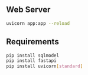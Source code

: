 ## Web Server
```bash
uvicorn app:app --reload
```
## Requirements
```bash
pip install sqlmodel
pip install fastapi
pip install uvicorn[standard]
```